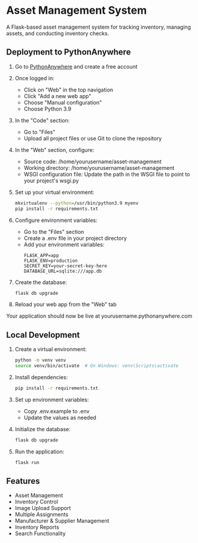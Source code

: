 # Asset Management System

A Flask-based asset management system for tracking inventory, managing assets, and conducting inventory checks.

## Deployment to PythonAnywhere

1. Go to [PythonAnywhere](https://www.pythonanywhere.com/) and create a free account

2. Once logged in:
   - Click on "Web" in the top navigation
   - Click "Add a new web app"
   - Choose "Manual configuration"
   - Choose Python 3.9

3. In the "Code" section:
   - Go to "Files"
   - Upload all project files or use Git to clone the repository

4. In the "Web" section, configure:
   - Source code: /home/yourusername/asset-management
   - Working directory: /home/yourusername/asset-management
   - WSGI configuration file: Update the path in the WSGI file to point to your project's wsgi.py

5. Set up your virtual environment:
   ```bash
   mkvirtualenv --python=/usr/bin/python3.9 myenv
   pip install -r requirements.txt
   ```

6. Configure environment variables:
   - Go to the "Files" section
   - Create a .env file in your project directory
   - Add your environment variables:
     ```
     FLASK_APP=app
     FLASK_ENV=production
     SECRET_KEY=your-secret-key-here
     DATABASE_URL=sqlite:///app.db
     ```

7. Create the database:
   ```bash
   flask db upgrade
   ```

8. Reload your web app from the "Web" tab

Your application should now be live at yourusername.pythonanywhere.com

## Local Development

1. Create a virtual environment:
   ```bash
   python -m venv venv
   source venv/bin/activate  # On Windows: venv\Scripts\activate
   ```

2. Install dependencies:
   ```bash
   pip install -r requirements.txt
   ```

3. Set up environment variables:
   - Copy .env.example to .env
   - Update the values as needed

4. Initialize the database:
   ```bash
   flask db upgrade
   ```

5. Run the application:
   ```bash
   flask run
   ```

## Features

- Asset Management
- Inventory Control
- Image Upload Support
- Multiple Assignments
- Manufacturer & Supplier Management
- Inventory Reports
- Search Functionality
